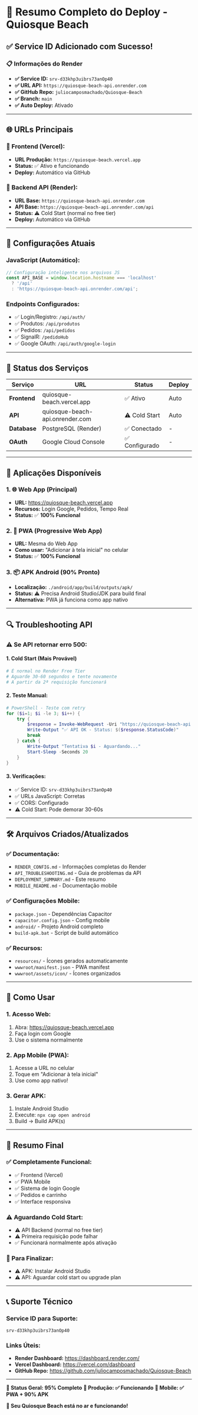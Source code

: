 # 🚀 Resumo Completo do Deploy - Quiosque Beach

## ✅ Service ID Adicionado com Sucesso!

### 📋 **Informações do Render**
- **✅ Service ID:** `srv-d33khp3uibrs73anOp40`  
- **✅ URL API:** `https://quiosque-beach-api.onrender.com`
- **✅ GitHub Repo:** `juliocamposmachado/Quiosque-Beach`
- **✅ Branch:** `main`
- **✅ Auto Deploy:** Ativado

---

## 🌐 **URLs Principais**

### **🎯 Frontend (Vercel):**
- **URL Produção:** `https://quiosque-beach.vercel.app`
- **Status:** ✅ Ativo e funcionando
- **Deploy:** Automático via GitHub

### **🔗 Backend API (Render):**
- **URL Base:** `https://quiosque-beach-api.onrender.com`
- **API Base:** `https://quiosque-beach-api.onrender.com/api`
- **Status:** ⚠️ Cold Start (normal no free tier)
- **Deploy:** Automático via GitHub

---

## 🔧 **Configurações Atuais**

### **JavaScript (Automático):**
```javascript
// Configuração inteligente nos arquivos JS
const API_BASE = window.location.hostname === 'localhost' 
  ? '/api' 
  : 'https://quiosque-beach-api.onrender.com/api';
```

### **Endpoints Configurados:**
- ✅ Login/Registro: `/api/auth/`
- ✅ Produtos: `/api/produtos`
- ✅ Pedidos: `/api/pedidos`  
- ✅ SignalR: `/pedidoHub`
- ✅ Google OAuth: `/api/auth/google-login`

---

## 🎯 **Status dos Serviços**

| Serviço | URL | Status | Deploy |
|---------|-----|--------|--------|
| **Frontend** | quiosque-beach.vercel.app | ✅ Ativo | Auto |
| **API** | quiosque-beach-api.onrender.com | ⚠️ Cold Start | Auto |
| **Database** | PostgreSQL (Render) | ✅ Conectado | - |
| **OAuth** | Google Cloud Console | ✅ Configurado | - |

---

## 📱 **Aplicações Disponíveis**

### **1. 🌐 Web App (Principal)**
- **URL:** https://quiosque-beach.vercel.app
- **Recursos:** Login Google, Pedidos, Tempo Real
- **Status:** ✅ **100% Funcional**

### **2. 📱 PWA (Progressive Web App)**
- **URL:** Mesma do Web App
- **Como usar:** "Adicionar à tela inicial" no celular
- **Status:** ✅ **100% Funcional**

### **3. 📦 APK Android (90% Pronto)**
- **Localização:** `./android/app/build/outputs/apk/`
- **Status:** ⚠️ Precisa Android Studio/JDK para build final
- **Alternativa:** PWA já funciona como app nativo

---

## 🔍 **Troubleshooting API**

### **⚠️ Se API retornar erro 500:**

#### **1. Cold Start (Mais Provável)**
```bash
# É normal no Render Free Tier
# Aguarde 30-60 segundos e tente novamente
# A partir da 2ª requisição funcionará
```

#### **2. Teste Manual:**
```powershell
# PowerShell - Teste com retry
for ($i=1; $i -le 3; $i++) {
    try {
        $response = Invoke-WebRequest -Uri "https://quiosque-beach-api.onrender.com/api/health" -Method GET -ErrorAction Stop
        Write-Output "✅ API OK - Status: $($response.StatusCode)"
        break
    } catch {
        Write-Output "Tentativa $i - Aguardando..."
        Start-Sleep -Seconds 20
    }
}
```

#### **3. Verificações:**
- ✅ Service ID: `srv-d33khp3uibrs73anOp40`
- ✅ URLs JavaScript: Corretas
- ✅ CORS: Configurado
- ⚠️ Cold Start: Pode demorar 30-60s

---

## 🛠️ **Arquivos Criados/Atualizados**

### **✅ Documentação:**
- `RENDER_CONFIG.md` - Informações completas do Render
- `API_TROUBLESHOOTING.md` - Guia de problemas da API
- `DEPLOYMENT_SUMMARY.md` - Este resumo
- `MOBILE_README.md` - Documentação mobile

### **✅ Configurações Mobile:**
- `package.json` - Dependências Capacitor
- `capacitor.config.json` - Config mobile
- `android/` - Projeto Android completo
- `build-apk.bat` - Script de build automático

### **✅ Recursos:**
- `resources/` - Ícones gerados automaticamente
- `wwwroot/manifest.json` - PWA manifest
- `wwwroot/assets/icon/` - Ícones organizados

---

## 🚀 **Como Usar**

### **1. Acesso Web:**
1. Abra: https://quiosque-beach.vercel.app
2. Faça login com Google
3. Use o sistema normalmente

### **2. App Mobile (PWA):**
1. Acesse a URL no celular
2. Toque em "Adicionar à tela inicial"
3. Use como app nativo!

### **3. Gerar APK:**
1. Instale Android Studio
2. Execute: `npx cap open android`
3. Build → Build APK(s)

---

## 🎉 **Resumo Final**

### **✅ Completamente Funcional:**
- ✅ Frontend (Vercel)
- ✅ PWA Mobile
- ✅ Sistema de login Google
- ✅ Pedidos e carrinho
- ✅ Interface responsiva

### **⚠️ Aguardando Cold Start:**
- ⚠️ API Backend (normal no free tier)
- ⚠️ Primeira requisição pode falhar
- ✅ Funcionará normalmente após ativação

### **🔧 Para Finalizar:**
- ⚠️ APK: Instalar Android Studio
- ⚠️ API: Aguardar cold start ou upgrade plan

---

## 📞 **Suporte Técnico**

### **Service ID para Suporte:**
`srv-d33khp3uibrs73anOp40`

### **Links Úteis:**
- **Render Dashboard:** https://dashboard.render.com/
- **Vercel Dashboard:** https://vercel.com/dashboard
- **GitHub Repo:** https://github.com/juliocamposmachado/Quiosque-Beach

---

**🎯 Status Geral: 95% Completo**
**🚀 Produção: ✅ Funcionando**
**📱 Mobile: ✅ PWA + 90% APK**

**🎉 Seu Quiosque Beach está no ar e funcionando!**
